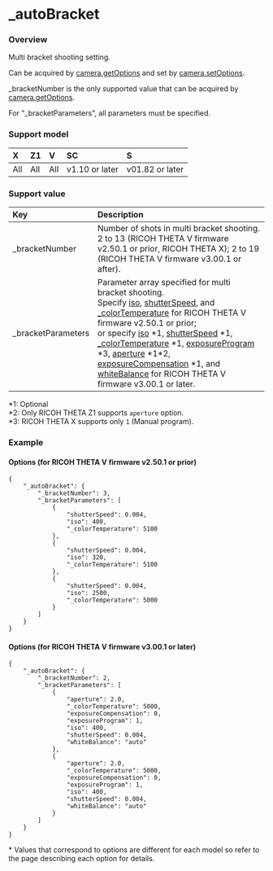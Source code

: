# \_autoBracket

### Overview

Multi bracket shooting setting.

Can be acquired by [camera.getOptions](../commands/camera.get_options.md) and set by [camera.setOptions](../commands/camera.set_options.md).

\_bracketNumber is the only supported value that can be acquired by [camera.getOptions](../commands/camera.get_options.md).  

For "_bracketParameters", all parameters must be specified.

### Support model

| X | Z1 | V | SC | S |
|:--|:--|:--|:--|:--|
| All | All | All | v1.10 or later | v01.82 or later |

### Support value

| Key | Description |
|:--|:--|
| \_bracketNumber | Number of shots in multi bracket shooting.<br>2 to 13 (RICOH THETA V firmware v2.50.1  or prior, RICOH THETA X); 2 to 19 (RICOH THETA V firmware v3.00.1 or after). |
| \_bracketParameters | Parameter array specified for multi bracket shooting.<br>Specify [iso](iso.md), [shutterSpeed](shutter_speed.md), and [\_colorTemperature](_color_temperature.md) for RICOH THETA V firmware v2.50.1 or prior;<br>or specify [iso](iso.md) \*1, [shutterSpeed](shutter_speed.md) \*1, [\_colorTemperature](_color_temperature.md) \*1, [exposureProgram](exposure_program.md) \*3, [aperture](aperture.md) \*1\*2, [exposureCompensation](exposure_compensation.md) \*1, and [whiteBalance](white_balance.md) for RICOH THETA V firmware v3.00.1 or later. |

\*1: Optional<br>
\*2: Only RICOH THETA Z1 supports `aperture` option.  
\*3: RICOH THETA X supports only `1` (Manual program).

### Example

#### Options (for RICOH THETA V firmware v2.50.1 or prior)

```
{
    "_autoBracket": {
        "_bracketNumber": 3,
        "_bracketParameters": [
            {
                "shutterSpeed": 0.004,
                "iso": 400,
                "_colorTemperature": 5100
            },
            {
                "shutterSpeed": 0.004,
                "iso": 320,
                "_colorTemperature": 5100
            },
            {
                "shutterSpeed": 0.004,
                "iso": 2500,
                "_colorTemperature": 5000
            }
        ]
    }
}
```

#### Options (for RICOH THETA V firmware v3.00.1 or later)

```
{
    "_autoBracket": {
        "_bracketNumber": 2,
        "_bracketParameters": [
            {
                "aperture": 2.0,
                "_colorTemperature": 5000,
                "exposureCompensation": 0,
                "exposureProgram": 1,
                "iso": 400,
                "shutterSpeed": 0.004,
                "whiteBalance": "auto"
            },
            {
                "aperture": 2.0,
                "_colorTemperature": 5000,
                "exposureCompensation": 0,
                "exposureProgram": 1,
                "iso": 400,
                "shutterSpeed": 0.004,
                "whiteBalance": "auto"
            }
        ]
    }
}
```
\* Values that correspond to options are different for each model so refer to the page describing each option for details.
